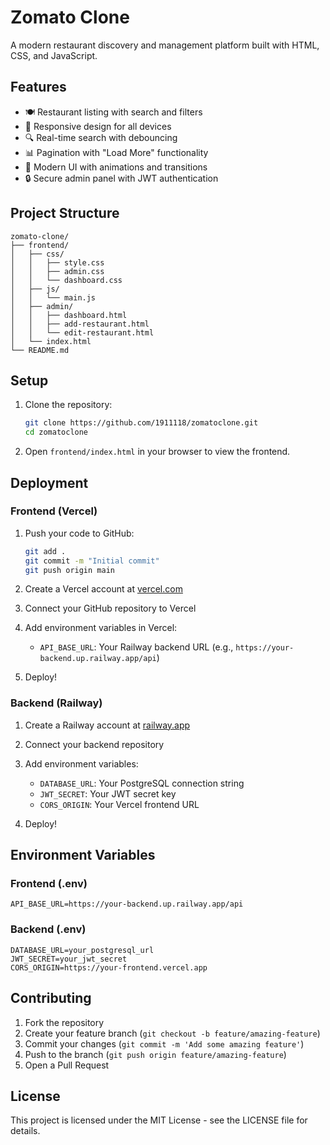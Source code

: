 # Zomato Clone

A modern restaurant discovery and management platform built with HTML, CSS, and JavaScript.

## Features

- 🍽️ Restaurant listing with search and filters
- 📱 Responsive design for all devices
- 🔍 Real-time search with debouncing
- 📊 Pagination with "Load More" functionality
- 🎨 Modern UI with animations and transitions
- 🔒 Secure admin panel with JWT authentication

## Project Structure

```
zomato-clone/
├── frontend/
│   ├── css/
│   │   ├── style.css
│   │   ├── admin.css
│   │   └── dashboard.css
│   ├── js/
│   │   └── main.js
│   ├── admin/
│   │   ├── dashboard.html
│   │   ├── add-restaurant.html
│   │   └── edit-restaurant.html
│   └── index.html
└── README.md
```

## Setup

1. Clone the repository:
   ```bash
   git clone https://github.com/1911118/zomatoclone.git
   cd zomatoclone
   ```

2. Open `frontend/index.html` in your browser to view the frontend.

## Deployment

### Frontend (Vercel)

1. Push your code to GitHub:
   ```bash
   git add .
   git commit -m "Initial commit"
   git push origin main
   ```

2. Create a Vercel account at [vercel.com](https://vercel.com)

3. Connect your GitHub repository to Vercel

4. Add environment variables in Vercel:
   - `API_BASE_URL`: Your Railway backend URL (e.g., `https://your-backend.up.railway.app/api`)

5. Deploy!

### Backend (Railway)

1. Create a Railway account at [railway.app](https://railway.app)

2. Connect your backend repository

3. Add environment variables:
   - `DATABASE_URL`: Your PostgreSQL connection string
   - `JWT_SECRET`: Your JWT secret key
   - `CORS_ORIGIN`: Your Vercel frontend URL

4. Deploy!

## Environment Variables

### Frontend (.env)
```
API_BASE_URL=https://your-backend.up.railway.app/api
```

### Backend (.env)
```
DATABASE_URL=your_postgresql_url
JWT_SECRET=your_jwt_secret
CORS_ORIGIN=https://your-frontend.vercel.app
```

## Contributing

1. Fork the repository
2. Create your feature branch (`git checkout -b feature/amazing-feature`)
3. Commit your changes (`git commit -m 'Add some amazing feature'`)
4. Push to the branch (`git push origin feature/amazing-feature`)
5. Open a Pull Request

## License

This project is licensed under the MIT License - see the LICENSE file for details. 